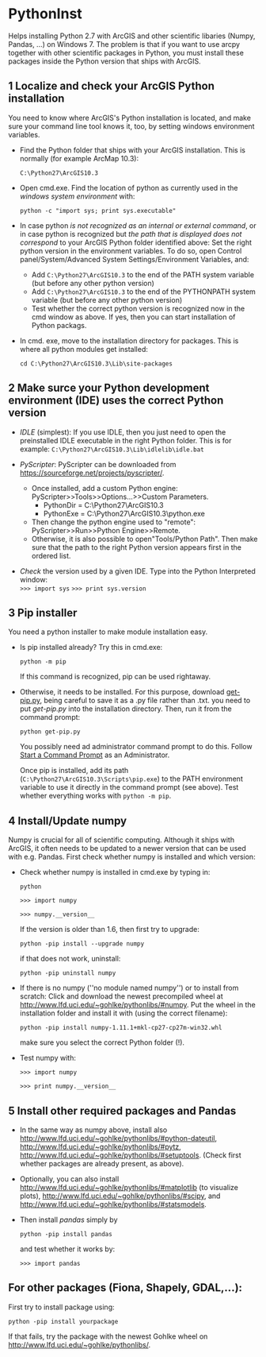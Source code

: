 # PythonInst
Helps installing Python 2.7 with ArcGIS and other scientific libaries (Numpy, Pandas, ...) on Windows 7. The problem is that if you want to use arcpy together with other scientific packages in Python, you must install these packages inside the Python version that ships with ArcGIS.


## 1 Localize and check your ArcGIS Python installation
You need to know where ArcGIS's Python installation is located, and make sure your command line tool knows it, too, by setting windows environment variables.

- Find the Python folder that ships with your ArcGIS installation. This is normally (for example ArcMap 10.3):

    ```C:\Python27\ArcGIS10.3 ```

- Open  cmd.exe. Find the location of python as currently used in the *windows system environment* with: 

    ```python -c "import sys; print sys.executable"```

- In case python *is not recognized as an internal or external command*, or in case python is recognized but *the path that is displayed does not correspond* to your ArcGIS Python folder identified above: Set the right python version in the environment variables. To do so, open Control panel/System/Advanced System Settings/Environment Variables, and:     
    - Add ```C:\Python27\ArcGIS10.3``` to the end of the PATH system variable (but before any other python version)
    - Add ```C:\Python27\ArcGIS10.3``` to the end of the PYTHONPATH system variable (but before any other python version)
    - Test whether the correct python version is recognized now in the cmd window as above. If yes, then you can start installation of Python packags.

- In cmd. exe, move to the installation directory for packages. This is where all python modules get installed:

   ```cd C:\Python27\ArcGIS10.3\Lib\site-packages```    

## 2 Make surce your Python development environment (IDE) uses the correct Python version
- *IDLE* (simplest): If you use IDLE, then you just need to open the preinstalled IDLE executable in the right Python folder. This is for example:
    ```C:\Python27\ArcGIS10.3\Lib\idlelib\idle.bat```
    
 - *PyScripter*:  PyScripter can be downloaded from https://sourceforge.net/projects/pyscripter/. 
    - Once installed, add a custom Python engine: PyScripter>>Tools>>Options...>>Custom Parameters.
       - PythonDir = C:\Python27\ArcGIS10.3
       - PythonExe = C:\Python27\ArcGIS10.3\python.exe
    - Then change the python engine used to "remote": PyScripter>>Run>>Python Engine>>Remote.  
    - Otherwise, it is also possible to open"Tools/Python Path".  Then make sure that the path to the right Python version appears first in the ordered list.
    
  - *Check* the version used by a given IDE. Type into the Python Interpreted window:   
    ```>>> import sys```
    ```>>> print sys.version```
    

## 3 Pip installer
You need a python installer to make module installation easy.

- Is pip installed already? Try this in cmd.exe:

    ```python -m pip```    
    
    If this command is recognized, pip can be used rightaway. 
    
- Otherwise, it needs to be installed. For this purpose, download [get-pip.py](https://bootstrap.pypa.io/get-pip.py), being careful to save it as a .py file rather than .txt. you need to put *get-pip.py* into the installation directory. Then, run it from the command prompt:

   ```python get-pip.py```
   
   You possibly need ad administrator command prompt to do this. Follow [Start a Command Prompt](http://technet.microsoft.com/en-us/library/cc947813(v=ws.10).aspx) as an Administrator. 
   
   Once pip is installed, add its path (```C:\Python27\ArcGIS10.3\Scripts\pip.exe```) to the PATH environment variable to use it directly in the command prompt (see above). Test whether everything works  with ```python -m pip```.
 
## 4 Install/Update numpy
Numpy is crucial for all of scientific computing. Although it ships with ArcGIS, it often needs to be updated to a newer version that can be used with e.g. Pandas. First check whether numpy is installed and which version:

- Check whether numpy is installed in cmd.exe by typing in:

   ```python``` 

   ```>>> import numpy```

   ```>>> numpy.__version__```

   If the version is older than 1.6, then first try to upgrade:
   
   ```python -pip install --upgrade numpy```
   
   if that does not work, uninstall:
   
   ```python -pip uninstall numpy```
   
- If there is no numpy (''no module named numpy'') or to install from scratch: Click and download the newest precompiled wheel at http://www.lfd.uci.edu/~gohlke/pythonlibs/#numpy. Put the wheel in the installation folder and install it with (using the correct filename):

     ```python -pip install numpy-1.11.1+mkl-cp27-cp27m-win32.whl```

    make sure you select the correct Python folder (!).

- Test numpy with:

    ```>>> import numpy```
    
    ```>>> print numpy.__version__```
    
## 5 Install other required packages and Pandas

- In the same way as numpy above, install also http://www.lfd.uci.edu/~gohlke/pythonlibs/#python-dateutil, http://www.lfd.uci.edu/~gohlke/pythonlibs/#pytz, http://www.lfd.uci.edu/~gohlke/pythonlibs/#setuptools. (Check first whether packages are already present, as above).

- Optionally, you can also install http://www.lfd.uci.edu/~gohlke/pythonlibs/#matplotlib (to visualize plots), http://www.lfd.uci.edu/~gohlke/pythonlibs/#scipy, and http://www.lfd.uci.edu/~gohlke/pythonlibs/#statsmodels.

- Then install *pandas* simply by

  ```python -pip install pandas```
    
  and test whether it works by:

  ```>>> import pandas```
   
    
## For other packages (Fiona, Shapely, GDAL,...):

First try to install package using:

   ```python -pip install yourpackage```
   
If that fails, try the package with the newest Gohlke wheel on http://www.lfd.uci.edu/~gohlke/pythonlibs/.



    
   
   
   


